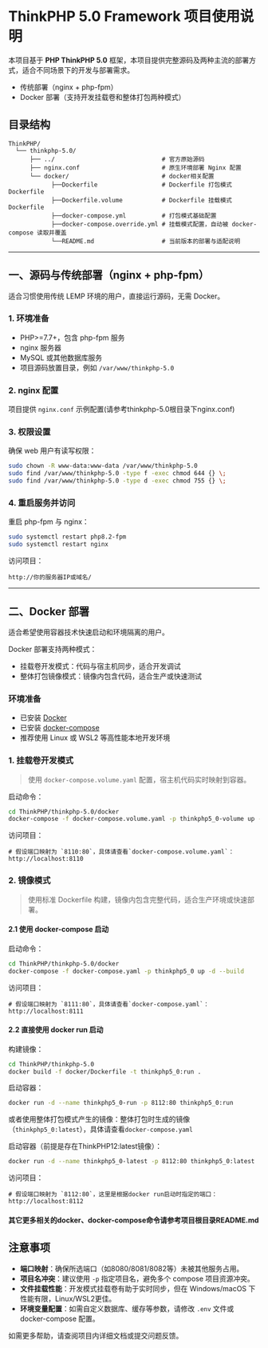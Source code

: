 # ThinkPHP 5.0 Framework 项目使用说明

本项目基于 **PHP ThinkPHP 5.0** 框架，本项目提供完整源码及两种主流的部署方式，适合不同场景下的开发与部署需求。

- 传统部署（nginx + php-fpm）
- Docker 部署（支持开发挂载卷和整体打包两种模式）

## 目录结构

```text
ThinkPHP/
  └── thinkphp-5.0/
      ├── ../                              # 官方原始源码
      ├── nginx.conf                       # 原生环境部署 Nginx 配置
      └── docker/                          # docker相关配置
            ├──Dockerfile                  # Dockerfile 打包模式Dockerfile
            ├──Dockerfile.volume           # Dockerfile 挂载模式Dockerfile
            ├──docker-compose.yml          # 打包模式基础配置
            ├──docker-compose.override.yml # 挂载模式配置，自动被 docker-compose 读取并覆盖
            └──README.md                   # 当前版本的部署与适配说明
```

---

## 一、源码与传统部署（nginx + php-fpm）

适合习惯使用传统 LEMP 环境的用户，直接运行源码，无需 Docker。

### 1. 环境准备

- PHP>=7.7+，包含 php-fpm 服务
- nginx 服务器
- MySQL 或其他数据库服务
- 项目源码放置目录，例如 `/var/www/thinkphp-5.0`

### 2. nginx 配置

项目提供 `nginx.conf` 示例配置(请参考thinkphp-5.0根目录下nginx.conf)

### 3. 权限设置

确保 web 用户有读写权限：

```bash
sudo chown -R www-data:www-data /var/www/thinkphp-5.0
sudo find /var/www/thinkphp-5.0 -type f -exec chmod 644 {} \;
sudo find /var/www/thinkphp-5.0 -type d -exec chmod 755 {} \;
```

### 4. 重启服务并访问

重启 php-fpm 与 nginx：

```bash
sudo systemctl restart php8.2-fpm
sudo systemctl restart nginx
```

访问项目：

```
http://你的服务器IP或域名/
```

---

## 二、Docker 部署

适合希望使用容器技术快速启动和环境隔离的用户。

Docker 部署支持两种模式：

- 挂载卷开发模式：代码与宿主机同步，适合开发调试
- 整体打包镜像模式：镜像内包含代码，适合生产或快速测试

### 环境准备

- 已安装 [Docker](https://docs.docker.com/get-docker/)
- 已安装 [docker-compose](https://docs.docker.com/compose/install/)
- 推荐使用 Linux 或 WSL2 等高性能本地开发环境

### 1. 挂载卷开发模式

> 使用 `docker-compose.volume.yaml` 配置，宿主机代码实时映射到容器。

启动命令：

```bash
cd ThinkPHP/thinkphp-5.0/docker
docker-compose -f docker-compose.volume.yaml -p thinkphp5_0-volume up -d --build
```

访问项目：

```
# 假设端口映射为 `8110:80`，具体请查看`docker-compose.volume.yaml`：
http://localhost:8110
```

### 2. 镜像模式

> 使用标准 Dockerfile 构建，镜像内包含完整代码，适合生产环境或快速部署。

#### 2.1 使用 docker-compose 启动

启动命令：

```bash
cd ThinkPHP/thinkphp-5.0/docker
docker-compose -f docker-compose.yaml -p thinkphp5_0 up -d --build
```

访问项目：

```
# 假设端口映射为 `8111:80`，具体请查看`docker-compose.yaml`：
http://localhost:8111
```

#### 2.2 直接使用 docker run 启动

构建镜像：

```bash
cd ThinkPHP/thinkphp-5.0
docker build -f docker/Dockerfile -t thinkphp5_0:run .
```

启动容器：

```bash
docker run -d --name thinkphp5_0-run -p 8112:80 thinkphp5_0:run
```

或者使用整体打包模式产生的镜像：整体打包时生成的镜像（`thinkphp5_0:latest`），具体请查看`docker-compose.yaml`

启动容器（前提是存在ThinkPHP12:latest镜像）：

```bash
docker run -d --name thinkphp5_0-latest -p 8112:80 thinkphp5_0:latest
```

访问项目：

```
# 假设端口映射为 `8112:80`，这里是根据docker run启动时指定的端口：
http://localhost:8112
```

#### 其它更多相关的docker、docker-compose命令请参考项目根目录README.md

## 注意事项

- **端口映射**：确保所选端口（如8080/8081/8082等）未被其他服务占用。
- **项目名冲突**：建议使用 `-p` 指定项目名，避免多个 compose 项目资源冲突。
- **文件挂载性能**：开发模式挂载卷有助于实时同步，但在 Windows/macOS 下性能有限，Linux/WSL2更佳。
- **环境变量配置**：如需自定义数据库、缓存等参数，请修改 `.env` 文件或 docker-compose 配置。

如需更多帮助，请查阅项目内详细文档或提交问题反馈。
